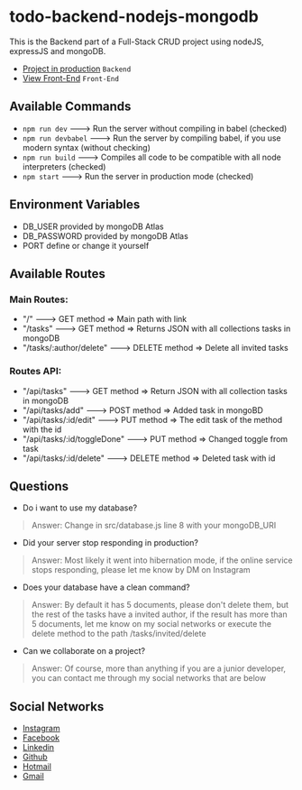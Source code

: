 # todo-backend-nodejs-mongodb
This is the Backend part of a Full-Stack CRUD project using nodeJS, expressJS and mongoDB.
 - [Project in production](https://todo-backend-nodejs-mongodb-production.up.railway.app/) `Backend`
 - [View Front-End](https://elliotanthony39.github.io/todo-frontend-react-rtk/) `Front-End`

## Available Commands
 - `npm run dev` ---> Run the server without compiling in babel (checked)
 - `npm run devbabel` ---> Run the server by compiling babel, if you use modern syntax (without checking)
 - `npm run build` ---> Compiles all code to be compatible with all node interpreters (checked)
 - `npm start` ---> Run the server in production mode (checked)

## Environment Variables
 - DB_USER provided by mongoDB Atlas
 - DB_PASSWORD provided by mongoDB Atlas
 - PORT define or change it yourself

## Available Routes
### Main Routes:
 - "/" ---> GET method => Main path with link
 - "/tasks" ---> GET method => Returns JSON with all collections tasks in mongoDB
 - "/tasks/:author/delete" ---> DELETE method => Delete all invited tasks
### Routes API:
 - "/api/tasks" ---> GET method => Return JSON with all collection tasks in mongoDB
 - "/api/tasks/add" ---> POST method => Added task in mongoBD
 - "/api/tasks/:id/edit" ---> PUT method => The edit task of the method with the id
 - "/api/tasks/:id/toggleDone" ---> PUT method => Changed toggle from task
 - "/api/tasks/:id/delete" ---> DELETE method => Deleted task with id

## Questions
 - Do i want to use my database? 
> Answer: Change in src/database.js line 8 with your mongoDB_URI
 - Did your server stop responding in production?
> Answer: Most likely it went into hibernation mode, if the online service stops responding, please let me know by DM on Instagram
 - Does your database have a clean command?
> Answer: By default it has 5 documents, please don't delete them, but the rest of the tasks have a invited author, if the result has more than 5 documents, let me know on my social networks or execute the delete method to the path /tasks/invited/delete
 - Can we collaborate on a project?
> Answer: Of course, more than anything if you are a junior developer, you can contact me through my social networks that are below

## Social Networks
 - [Instagram](https://www.instagram.com/ynohtna.dev/)
 - [Facebook](https://www.facebook.com/people/Anthony-Madariaga/100080874905011/)
 - [Linkedin](https://www.linkedin.com/in/elliotanthonymadariaga)
 - [Github](https://github.com/elliotanthony39)
 - [Hotmail](mailto:elliotant_tony@hotmail.com)
 - [Gmail](mailto:elliotanthonydev@gmail.com)